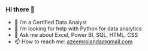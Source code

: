 ### Hi there 👋

- 🌱 I’m a Certified Data Analyst
- 🤔 I’m looking for help with Python for data analytics
- 💬 Ask me about Excel, Power BI, SQL, HTML, CSS
- 📫 How to reach me: azeemrolanda@gmail.com
